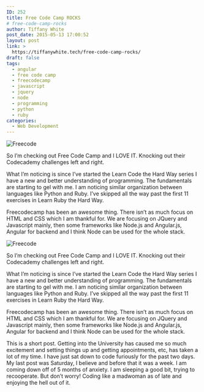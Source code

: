 ```yaml
---
ID: 252
title: Free Code Camp ROCKS
# free-code-camp-rocks
author: Tiffany White
post_date: 2015-05-13 17:00:52
layout: post
link: >
  https://tiffanywhite.tech/free-code-camp-rocks/
draft: false
tags:
  - angular
  - free code camp
  - freecodecamp
  - javascript
  - jquery
  - node
  - programming
  - python
  - ruby
categories:
  - Web Development
---
```



<img class=" alignright" src="http://helloburgh.me/wp-content/uploads/2015/05/wpid-camper-image-placeholder.png" alt="Freecode" />

So I’m checking out Free Code Camp and I LOVE IT. Knocking out their Codecademy challenges left and right.

What I’m noticing is since I’ve started the Learn Code the Hard Way series I have a new and better understanding of programming. The fundamentals are starting to gel with me. I am noticing similar organization between languages like Python and Ruby. I’ve skipped all the way past the first 11 exercises in Learn Ruby the Hard Way.

Freecodecamp has been an awesome thing. There isn’t as much focus on HTML and CSS which I am thankful for. We are focusing on JQuery and Javascript mainly, then some frameworks like Node.js and Angular.js, Angular for backend and I think Node can be used for the whole stack.




<img class=" alignright" src="http://helloburgh.me/wp-content/uploads/2015/05/wpid-camper-image-placeholder.png" alt="Freecode" />

So I’m checking out Free Code Camp and I LOVE IT. Knocking out their Codecademy challenges left and right.

What I’m noticing is since I’ve started the Learn Code the Hard Way series I have a new and better understanding of programming. The fundamentals are starting to gel with me. I am noticing similar organization between languages like Python and Ruby. I’ve skipped all the way past the first 11 exercises in Learn Ruby the Hard Way.

Freecodecamp has been an awesome thing. There isn’t as much focus on HTML and CSS which I am thankful for. We are focusing on JQuery and Javascript mainly, then some frameworks like Node.js and Angular.js, Angular for backend and I think Node can be used for the whole stack.





This is a short post. Getting into the University has caused me so much excitement and setting things up and getting appointments, etc, has taken a lot of my time. I have just sat down to code furiously for the past two days. My last post was Saturday, I believe and before that it was a week. I am coming down off of 5 months of anxiety. I am sleeping a good bit, trying to recooperate. But don’t worry! Coding like a madwoman as of late and enjoying the hell out of it.